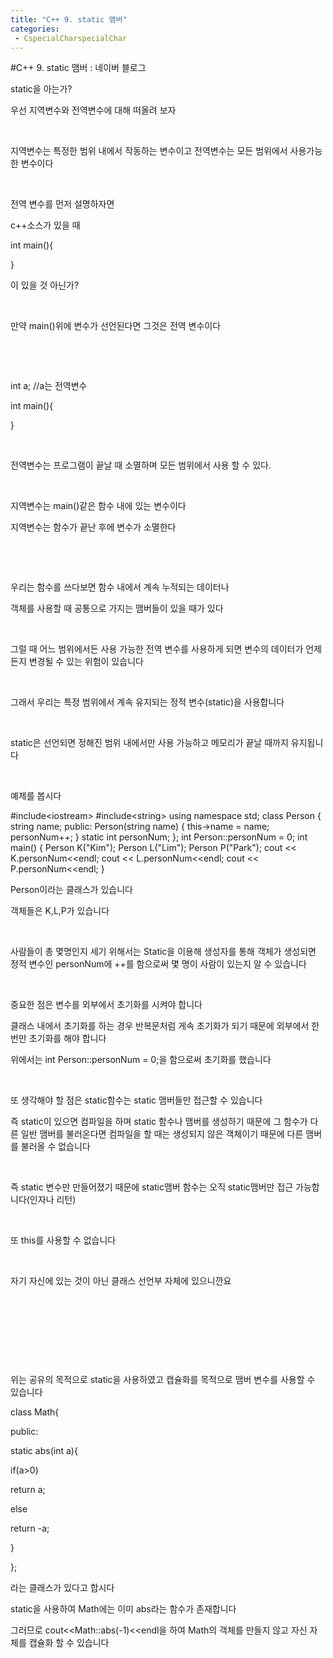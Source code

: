 ```yaml
---
title: "C++ 9. static 맴버"
categories:
 - CspecialCharspecialChar
---
```

#C++ 9. static 맴버 : 네이버 블로그
<div class="wrap_rabbit pcol2 _param(1) _postViewArea221726408742" id="post-view221726408742">
<!-- Rabbit HTML --><div class="se-viewer se-theme-default" lang="ko-KR">
<!-- SE_DOC_HEADER_END -->
<div class="se-main-container">
<div class="se-component se-text se-l-default" id="SE-d19e16cf-a3d4-46a0-911b-71ae7f272c1a">
<div class="se-component-content">
<div class="se-section se-section-text se-l-default">
<div class="se-module se-module-text"><!-- SE-TEXT { --><p class="se-text-paragraph se-text-paragraph-align-" id="SE-66fc8a7d-643f-4049-8863-2ab54a631972" style=""><span class="se-fs- se-ff-" id="SE-8051912a-5a1d-4d08-b956-1d17b83111f1" style="">static을 아는가?</span></p><!-- } SE-TEXT --><!-- SE-TEXT { --><p class="se-text-paragraph se-text-paragraph-align-" id="SE-c7999aab-1f47-45a8-9846-7c785c2f5118" style=""><span class="se-fs- se-ff-" id="SE-dac7d2f9-45e5-4608-9cce-871d6533bb59" style="">우선 지역변수와 전역변수에 대해 떠올려 보자</span></p><!-- } SE-TEXT --><!-- SE-TEXT { --><p class="se-text-paragraph se-text-paragraph-align-" id="SE-8f6deea4-b4a5-467b-923a-6d3918bdcb62" style=""><span class="se-fs- se-ff-" id="SE-7474cbe5-5a2d-4e08-859a-85f06c5fcde7" style="">​</span></p><!-- } SE-TEXT --><!-- SE-TEXT { --><p class="se-text-paragraph se-text-paragraph-align-" id="SE-e02687e7-8045-4423-b546-1a6c41979991" style=""><span class="se-fs- se-ff-" id="SE-8715a699-1c0e-49e1-a6a6-548f64807952" style="">지역변수는 특정한 범위 내에서 작동하는 변수이고 전역변수는 모든 범위에서 사용가능한 변수이다</span></p><!-- } SE-TEXT --><!-- SE-TEXT { --><p class="se-text-paragraph se-text-paragraph-align-" id="SE-b8a6783d-585f-4db5-bc1e-d909ce9fc6dc" style=""><span class="se-fs- se-ff-" id="SE-a08fa81a-d3cd-47b7-8553-abd18d9fe1fa" style="">​</span></p><!-- } SE-TEXT --><!-- SE-TEXT { --><p class="se-text-paragraph se-text-paragraph-align-" id="SE-39944455-6b70-430c-8b15-cd548b8a8b53" style=""><span class="se-fs- se-ff-" id="SE-97127a9a-02ba-4435-84a9-898c29689fcc" style="">전역 변수를 먼저 설명하자면</span></p><!-- } SE-TEXT --><!-- SE-TEXT { --><p class="se-text-paragraph se-text-paragraph-align-" id="SE-49db7877-2ead-4ea6-b627-7591944a8029" style=""><span class="se-fs- se-ff-" id="SE-5a7eb0f8-d03c-47f4-ab65-0a0d4d0ea7b0" style=""> c++소스가 있을 때</span></p><!-- } SE-TEXT --><!-- SE-TEXT { --><p class="se-text-paragraph se-text-paragraph-align-" id="SE-bf1c45c6-b0e3-490e-9797-9f7dda4091a3" style=""><span class="se-fs- se-ff-" id="SE-31aeb17a-fd2c-443b-8f99-fd74310a1fdf" style="">int main(){</span></p><!-- } SE-TEXT --><!-- SE-TEXT { --><p class="se-text-paragraph se-text-paragraph-align-" id="SE-6310f601-2663-437c-92fe-f13ad5d7ba2d" style=""><span class="se-fs- se-ff-" id="SE-627fa4e2-18ba-4849-8eba-329e5e744ea7" style="">}</span></p><!-- } SE-TEXT --><!-- SE-TEXT { --><p class="se-text-paragraph se-text-paragraph-align-" id="SE-75003296-100b-4aba-9747-7f3608b85715" style=""><span class="se-fs- se-ff-" id="SE-6a2c5542-6ed1-472c-a2e5-5074e4f65b4d" style="">이 있을 것 아닌가?</span></p><!-- } SE-TEXT --><!-- SE-TEXT { --><p class="se-text-paragraph se-text-paragraph-align-" id="SE-79693f40-27a3-4bee-9d43-e8098a12feb7" style=""><span class="se-fs- se-ff-" id="SE-a62b6a96-abe9-42bc-8b7d-a2a9200a8bc0" style="">​</span></p><!-- } SE-TEXT --><!-- SE-TEXT { --><p class="se-text-paragraph se-text-paragraph-align-" id="SE-b77f9772-b20e-4352-a300-7c6f97a61600" style=""><span class="se-fs- se-ff-" id="SE-9a599682-6eed-42ed-a70f-31e594be7020" style="">만약 main()위에 변수가 선언된다면 그것은 전역 변수이다</span></p><!-- } SE-TEXT --><!-- SE-TEXT { --><p class="se-text-paragraph se-text-paragraph-align-" id="SE-246ac2d5-cdd7-41a3-a8e4-627ec9ac450d" style=""><span class="se-fs- se-ff-" id="SE-30e1173f-75e8-4d1a-ad6b-689d46e19f6a" style="">​</span></p><!-- } SE-TEXT --><!-- SE-TEXT { --><p class="se-text-paragraph se-text-paragraph-align-" id="SE-79145f27-e047-45ad-96e3-c6e140c0613c" style=""><span class="se-fs- se-ff-" id="SE-84c9a0bb-7012-4402-bed8-2c578a8c4dda" style="">​</span></p><!-- } SE-TEXT --><!-- SE-TEXT { --><p class="se-text-paragraph se-text-paragraph-align-" id="SE-5bfdfe78-8c7d-4e16-a268-e659cfaddd51" style=""><span class="se-fs- se-ff-" id="SE-f7abf89c-5d1a-4566-8f5d-3d186933736f" style="">int a; //a는 전역변수</span></p><!-- } SE-TEXT --><!-- SE-TEXT { --><p class="se-text-paragraph se-text-paragraph-align-" id="SE-fefe9474-ca96-4e64-9e6d-9d6e33280860" style=""><span class="se-fs- se-ff-" id="SE-eb9affaf-7279-46d7-a795-db740f962cd8" style="">int main(){</span></p><!-- } SE-TEXT --><!-- SE-TEXT { --><p class="se-text-paragraph se-text-paragraph-align-" id="SE-a86c388e-a1f4-4f9a-b45b-a07777b6987b" style=""><span class="se-fs- se-ff-" id="SE-ae0a5f08-3f57-4f9b-86b4-4fc16f30e9de" style="">}</span></p><!-- } SE-TEXT --><!-- SE-TEXT { --><p class="se-text-paragraph se-text-paragraph-align-" id="SE-ad9afc25-f75d-4385-9d3b-27b283a8bc5e" style=""><span class="se-fs- se-ff-" id="SE-f756337c-ca71-477e-9444-769f07ac734f" style="">​</span></p><!-- } SE-TEXT --><!-- SE-TEXT { --><p class="se-text-paragraph se-text-paragraph-align-" id="SE-96881e8b-68c1-45b9-b2f7-91cc984646dc" style=""><span class="se-fs- se-ff-" id="SE-a8be0aff-e525-4325-8f04-74936da41a39" style="">전역변수는 프로그램이 끝날 때 소멸하며 모든 범위에서 사용 할 수 있다.</span></p><!-- } SE-TEXT --><!-- SE-TEXT { --><p class="se-text-paragraph se-text-paragraph-align-" id="SE-7bae2c48-0332-424c-a0e2-2da480b225e5" style=""><span class="se-fs- se-ff-" id="SE-a04a613d-b569-45b1-a651-8002c9d2b878" style="">​</span></p><!-- } SE-TEXT --><!-- SE-TEXT { --><p class="se-text-paragraph se-text-paragraph-align-" id="SE-ff5c414d-baff-423b-b8eb-05382ef806b3" style=""><span class="se-fs- se-ff-" id="SE-db5fa72f-fe6e-4ed8-ac9c-d98ded99dcca" style="">지역변수는 main()같은 함수 내에 있는 변수이다</span></p><!-- } SE-TEXT --><!-- SE-TEXT { --><p class="se-text-paragraph se-text-paragraph-align-" id="SE-8ae1d022-2900-42e4-8f9b-e75ac3c38da1" style=""><span class="se-fs- se-ff-" id="SE-125e882c-36b9-4866-bc75-76f8961cd425" style="">지역변수는 함수가 끝난 후에 변수가 소멸한다</span></p><!-- } SE-TEXT --><!-- SE-TEXT { --><p class="se-text-paragraph se-text-paragraph-align-" id="SE-5bb49688-8b39-40c4-8877-7631d7478e5f" style=""><span class="se-fs- se-ff-" id="SE-086790b5-1da5-4c3b-8c32-a23bbc628e82" style="">​</span></p><!-- } SE-TEXT --><!-- SE-TEXT { --><p class="se-text-paragraph se-text-paragraph-align-" id="SE-f7b9d428-556a-4c03-8c3c-b84c9be0cf33" style=""><span class="se-fs- se-ff-" id="SE-96e0b108-82a0-4bfe-86ae-a18a27a0e26a" style="">​</span></p><!-- } SE-TEXT --><!-- SE-TEXT { --><p class="se-text-paragraph se-text-paragraph-align-" id="SE-43a91f9c-d83b-4822-913e-a77159d862e4" style=""><span class="se-fs- se-ff-" id="SE-ccf5cd1b-bde9-4d61-a9f6-b86ab748fc07" style="">우리는 함수를 쓰다보면 함수 내에서 계속 누적되는 데이터나</span></p><!-- } SE-TEXT --><!-- SE-TEXT { --><p class="se-text-paragraph se-text-paragraph-align-" id="SE-53f4a0e6-072f-4fc2-b297-d9ab166f5fa0" style=""><span class="se-fs- se-ff-" id="SE-19540582-6e08-4f2c-8548-27cd8dcc3031" style="">객체를 사용할 때 공통으로 가지는 맴버들이 있을 때가 있다</span></p><!-- } SE-TEXT --><!-- SE-TEXT { --><p class="se-text-paragraph se-text-paragraph-align-" id="SE-dfb9b7bb-0c0d-408a-afba-a447306ab837" style=""><span class="se-fs- se-ff-" id="SE-c5a750b8-6fcb-427c-b62c-73ce25f90b97" style="">​</span></p><!-- } SE-TEXT --><!-- SE-TEXT { --><p class="se-text-paragraph se-text-paragraph-align-" id="SE-f0102f5b-fd98-45b4-9d52-fbb0b246d5fe" style=""><span class="se-fs- se-ff-" id="SE-1aa78ca8-59e8-4f8f-9f15-40d6c5a307bd" style="">그럴 때 어느 범위에서든 사용 가능한 전역 변수를 사용하게 되면 변수의 데이터가 언제든지 변경될 수 있는 위험이 있습니다</span></p><!-- } SE-TEXT --><!-- SE-TEXT { --><p class="se-text-paragraph se-text-paragraph-align-" id="SE-bb50485c-8124-4e86-ad09-780e0abea8c1" style=""><span class="se-fs- se-ff-" id="SE-10a6b2e2-29d5-428a-9df2-cc3fae2c33ab" style="">​</span></p><!-- } SE-TEXT --><!-- SE-TEXT { --><p class="se-text-paragraph se-text-paragraph-align-" id="SE-50c3b48b-b3cd-407a-806b-ac53c24d610a" style=""><span class="se-fs- se-ff-" id="SE-9149c239-d325-4841-a20d-b6cd8d02f3d3" style="">그래서 우리는 특정 범위에서 계속 유지되는 정적 변수(static)을 사용합니다</span></p><!-- } SE-TEXT --><!-- SE-TEXT { --><p class="se-text-paragraph se-text-paragraph-align-" id="SE-939ac10e-77e6-44a5-9f0f-1fc8ac894373" style=""><span class="se-fs- se-ff-" id="SE-a8fc728f-22a3-4ff0-8cee-db4aa323660a" style="">​</span></p><!-- } SE-TEXT --><!-- SE-TEXT { --><p class="se-text-paragraph se-text-paragraph-align-" id="SE-615a9798-8a63-4622-bc98-9ce810577d86" style=""><span class="se-fs- se-ff-" id="SE-916e6af9-8a06-4492-ac79-b679dc67a925" style="">static은 선언되면 정해진 범위 내에서만 사용 가능하고 메모리가 끝날 때까지 유지됩니다</span></p><!-- } SE-TEXT --><!-- SE-TEXT { --><p class="se-text-paragraph se-text-paragraph-align-" id="SE-8a71d64d-e2fd-492b-b040-96791ef0af6c" style=""><span class="se-fs- se-ff-" id="SE-87c4eedf-a5da-4fc2-a8db-baa70360b64f" style="">​</span></p><!-- } SE-TEXT --><!-- SE-TEXT { --><p class="se-text-paragraph se-text-paragraph-align-" id="SE-5d4d2281-ae15-45ef-bcee-2202dc3e3472" style=""><span class="se-fs- se-ff-" id="SE-1a05ca3b-a365-4039-bc21-10f1aa01f011" style="">예제를 봅시다</span></p><!-- } SE-TEXT --></div>
</div>
</div>
</div> <div class="se-component se-code se-l-default" id="SE-e8b5988b-98a0-410e-bcf9-62bd6beab451">
<div class="se-component-content">
<div class="se-section se-section-code se-l-default">
<div class="se-module se-module-code se-fs-fs13">
<div class="se-code-source">
<div class="__se_code_view language-javascript">#include&lt;iostream&gt;
#include&lt;string&gt;
using namespace std;
class Person {
	string name;
public:
	Person(string name) {
		this-&gt;name = name;
		personNum++;
	}
	static int personNum;
};
int Person::personNum = 0;
int main() {
	Person K("Kim");
	Person L("Lim");
	Person P("Park");
	cout &lt;&lt; K.personNum&lt;&lt;endl;
	cout &lt;&lt; L.personNum&lt;&lt;endl;
	cout &lt;&lt; P.personNum&lt;&lt;endl;
}</div>
</div>
</div>
</div>
</div>
<script class="__se_module_data" data-module='{"type":"v2_code", "id" : "SE-e8b5988b-98a0-410e-bcf9-62bd6beab451"}' type="text/data"></script>
</div> <div class="se-component se-text se-l-default" id="SE-36ed85e5-5d71-41ac-a44f-9c41d6582f78">
<div class="se-component-content">
<div class="se-section se-section-text se-l-default">
<div class="se-module se-module-text"><!-- SE-TEXT { --><p class="se-text-paragraph se-text-paragraph-align-" id="SE-0b39e6ee-5517-4e49-a90f-e8a4f7322a40" style=""><span class="se-fs- se-ff-" id="SE-c453b16e-d0b8-4cef-8347-9bce6064870a" style="">Person이라는 클래스가 있습니다</span></p><!-- } SE-TEXT --><!-- SE-TEXT { --><p class="se-text-paragraph se-text-paragraph-align-" id="SE-29ac25ad-a122-4767-bf2c-5a52159d9055" style=""><span class="se-fs- se-ff-" id="SE-f3812592-71dd-443c-80a6-7d3ad8bb5bd5" style="">객체들은 K,L,P가 있습니다</span></p><!-- } SE-TEXT --><!-- SE-TEXT { --><p class="se-text-paragraph se-text-paragraph-align-" id="SE-d3870ad2-982e-42f4-9a0c-3e8fba6ac93d" style=""><span class="se-fs- se-ff-" id="SE-6fa3d62e-fb0e-48e8-a92f-6047e7c936b7" style="">​</span></p><!-- } SE-TEXT --><!-- SE-TEXT { --><p class="se-text-paragraph se-text-paragraph-align-" id="SE-853543c4-f901-4a72-9e48-4dd751a4eaf5" style=""><span class="se-fs- se-ff-" id="SE-a7cc5e6e-6dea-4c42-91b1-bd4cfcf6cc4a" style="">사람들이 총 몇명인지 세기 위해서는 Static을 이용해 생성자를 통해 객체가 생성되면 정적 변수인 personNum에 ++를 함으로써 몇 명이 사람이 있는지 알 수 있습니다</span></p><!-- } SE-TEXT --><!-- SE-TEXT { --><p class="se-text-paragraph se-text-paragraph-align-" id="SE-cf02e0f2-9fdc-4cbc-8793-5bb3288e3be2" style=""><span class="se-fs- se-ff-" id="SE-16b7148e-3709-4028-9abf-463314ab4627" style="">​</span></p><!-- } SE-TEXT --><!-- SE-TEXT { --><p class="se-text-paragraph se-text-paragraph-align-" id="SE-3fe4232c-c15c-448e-ba14-e852834e16e7" style=""><span class="se-fs- se-ff-" id="SE-1c8cc90d-aa99-4e7f-aa64-2e3d12b0bccf" style="">중요한 점은 변수를 외부에서 초기화를 시켜야 합니다</span></p><!-- } SE-TEXT --><!-- SE-TEXT { --><p class="se-text-paragraph se-text-paragraph-align-" id="SE-d6ff007b-7478-48fd-b8a3-b3fc42f04539" style=""><span class="se-fs- se-ff-" id="SE-69ab1187-ca08-42e1-94b8-fc87ff40e58e" style="">클래스 내에서 초기화를 하는 경우 반복문처럼 게속 초기화가 되기 때문에 외부에서 한번만 초기화를 해야 합니다</span></p><!-- } SE-TEXT --><!-- SE-TEXT { --><p class="se-text-paragraph se-text-paragraph-align-" id="SE-be8e7376-abac-4984-8737-04f321ee1726" style=""><span class="se-fs- se-ff-" id="SE-fd72ccde-273f-4623-9ea5-1a79bb91f50b" style="">위에서는 int Person::personNum = 0;을 함으로써 초기화를 했습니다</span></p><!-- } SE-TEXT --><!-- SE-TEXT { --><p class="se-text-paragraph se-text-paragraph-align-" id="SE-1e663cd4-d6f9-485d-bbcd-77af60c20271" style=""><span class="se-fs- se-ff-" id="SE-b82d5bc1-e640-449e-a850-ed4b0e7fa979" style="">​</span></p><!-- } SE-TEXT --><!-- SE-TEXT { --><p class="se-text-paragraph se-text-paragraph-align-" id="SE-293cac58-1a84-4de7-affd-f669d3a74aa4" style=""><span class="se-fs- se-ff-" id="SE-ac9e1479-e915-4a91-9314-dc2512c75d7b" style="">또 생각해야 할 점은 static함수는 static 맴버들만 접근할 수 있습니다</span></p><!-- } SE-TEXT --><!-- SE-TEXT { --><p class="se-text-paragraph se-text-paragraph-align-" id="SE-c54d93f3-74d8-4616-a81f-266fdbadf1cf" style=""><span class="se-fs- se-ff-" id="SE-d6a6645b-d406-4d2d-a9f7-4b1e4c231edf" style="">즉 static이 있으면 컴파일을 하며 static 함수나 맴버를 생성하기 때문에 그 함수가 다른 일반 맴버를 불러온다면 컴파일을 할 때는 생성되지 않은 객체이기 때문에 다른 맴버를 불러올 수 없습니다</span></p><!-- } SE-TEXT --><!-- SE-TEXT { --><p class="se-text-paragraph se-text-paragraph-align-" id="SE-8cee0f1d-3573-4dd9-80e6-15a8d24edc81" style=""><span class="se-fs- se-ff-" id="SE-3bf7682e-0cbd-414c-aedc-af4d0481b9ee" style="">​</span></p><!-- } SE-TEXT --><!-- SE-TEXT { --><p class="se-text-paragraph se-text-paragraph-align-" id="SE-16bb6196-66fa-401b-ab88-b347302e8769" style=""><span class="se-fs- se-ff-" id="SE-b3c9e6d0-206c-4d18-9120-bd6408343939" style="">즉 static 변수만 만들어졌기 때문에 static맴버 함수는 오직 static맴버만 접근 가능합니다(인자나 리턴)</span></p><!-- } SE-TEXT --><!-- SE-TEXT { --><p class="se-text-paragraph se-text-paragraph-align-" id="SE-81b2b2c7-b081-4c29-9ff0-b144853c6e4e" style=""><span class="se-fs- se-ff-" id="SE-3f6fe235-b0be-490a-910c-cbaca78b1089" style="">​</span></p><!-- } SE-TEXT --><!-- SE-TEXT { --><p class="se-text-paragraph se-text-paragraph-align-" id="SE-aa663796-d88e-450d-aa3a-e08351d0416f" style=""><span class="se-fs- se-ff-" id="SE-5a6cebce-96c2-4ce3-9d09-5d92d03478ca" style="">또 this를 사용할 수 없습니다</span></p><!-- } SE-TEXT --><!-- SE-TEXT { --><p class="se-text-paragraph se-text-paragraph-align-" id="SE-ba2d56a5-5ac1-43da-b603-54070fe39c67" style=""><span class="se-fs- se-ff-" id="SE-361cbab7-0e62-4f52-975e-8087dc0afa42" style="">​</span></p><!-- } SE-TEXT --><!-- SE-TEXT { --><p class="se-text-paragraph se-text-paragraph-align-" id="SE-4f6fdc85-47fe-41eb-b793-acc2cd5abd18" style=""><span class="se-fs- se-ff-" id="SE-533fe59b-edb1-40a4-857e-84edc1732613" style="">자기 자신에 있는 것이 아닌 클래스 선언부 자체에 있으니깐요</span></p><!-- } SE-TEXT --><!-- SE-TEXT { --><p class="se-text-paragraph se-text-paragraph-align-" id="SE-84f36b8d-d56a-467e-b042-b69572bab9f3" style=""><span class="se-fs- se-ff-" id="SE-cf6b4952-701b-4c75-985a-1a6132f4658c" style="">​</span></p><!-- } SE-TEXT --><!-- SE-TEXT { --><p class="se-text-paragraph se-text-paragraph-align-" id="SE-757cb18b-fe90-4488-98bb-6de69f8441ea" style=""><span class="se-fs- se-ff-" id="SE-eb47f64a-9aca-4a9a-9089-44199a610bf1" style="">​</span></p><!-- } SE-TEXT --><!-- SE-TEXT { --><p class="se-text-paragraph se-text-paragraph-align-" id="SE-c300c141-8e77-4f1e-8679-27491b59b8f5" style=""><span class="se-fs- se-ff-" id="SE-7ba44339-afbc-4845-88ba-005840f9dfd8" style="">​</span></p><!-- } SE-TEXT --><!-- SE-TEXT { --><p class="se-text-paragraph se-text-paragraph-align-" id="SE-2c7395c5-a09a-494c-a15b-b80c3e687b28" style=""><span class="se-fs- se-ff-" id="SE-0c6ed4ed-bfbc-4975-a3af-839c11e0678b" style="">​</span></p><!-- } SE-TEXT --><!-- SE-TEXT { --><p class="se-text-paragraph se-text-paragraph-align-" id="SE-a6f3ee94-bfc2-435d-a823-1256b6383e8b" style=""><span class="se-fs- se-ff-" id="SE-dff7ae91-79a4-4d1a-8012-5904cce27c30" style="">위는 공유의 목적으로 static을 사용하였고 캡슐화를 목적으로 맴버 변수를 사용할 수 있습니다</span></p><!-- } SE-TEXT --><!-- SE-TEXT { --><p class="se-text-paragraph se-text-paragraph-align-" id="SE-b5e55ca6-4cfb-4890-8bf4-c716cbb06bce" style=""><span class="se-fs- se-ff-" id="SE-6e17c9aa-4524-4519-96ff-059ec9727eb8" style="">class Math{</span></p><!-- } SE-TEXT --><!-- SE-TEXT { --><p class="se-text-paragraph se-text-paragraph-align-" id="SE-218f3fd3-5552-4b28-9884-b91a26dc6837" style=""><span class="se-fs- se-ff-" id="SE-3a9144fe-7785-4c67-ad3a-96078f5b8c43" style="">public:</span></p><!-- } SE-TEXT --><!-- SE-TEXT { --><p class="se-text-paragraph se-text-paragraph-align-" id="SE-e19981b0-ed04-4b9c-a234-f4e848642bd3" style=""><span class="se-fs- se-ff-" id="SE-d7a133ae-1fb9-48dd-8f66-f0afe9607e7d" style="">  static abs(int a){</span></p><!-- } SE-TEXT --><!-- SE-TEXT { --><p class="se-text-paragraph se-text-paragraph-align-" id="SE-4f96a3ba-ebce-46e9-b649-5c7510c9f86b" style=""><span class="se-fs- se-ff-" id="SE-41d5fdaa-f1b4-49c8-8059-5105cadeced4" style="">          if(a&gt;0)</span></p><!-- } SE-TEXT --><!-- SE-TEXT { --><p class="se-text-paragraph se-text-paragraph-align-" id="SE-66f8250f-8df3-416a-971c-5feb2a01aaa4" style=""><span class="se-fs- se-ff-" id="SE-8e7100e9-c582-4229-935f-741a8d8dde81" style="">                       return a;</span></p><!-- } SE-TEXT --><!-- SE-TEXT { --><p class="se-text-paragraph se-text-paragraph-align-" id="SE-e507bb23-651b-4caa-9744-137082c30dc9" style=""><span class="se-fs- se-ff-" id="SE-82ab1d47-0729-4c89-ab6c-11a039a1ac55" style="">          else </span></p><!-- } SE-TEXT --><!-- SE-TEXT { --><p class="se-text-paragraph se-text-paragraph-align-" id="SE-5f659607-faa6-458f-84b3-2f2b9c20d3fc" style=""><span class="se-fs- se-ff-" id="SE-1c38baac-b72c-4743-afd1-e731420531ba" style="">                       return -a; </span></p><!-- } SE-TEXT --><!-- SE-TEXT { --><p class="se-text-paragraph se-text-paragraph-align-" id="SE-a1700783-b7cd-4f65-ac02-f61881575406" style=""><span class="se-fs- se-ff-" id="SE-c4133328-d03f-4c8d-8c20-3f00a4c918ad" style="">     }</span></p><!-- } SE-TEXT --><!-- SE-TEXT { --><p class="se-text-paragraph se-text-paragraph-align-" id="SE-e18868c4-1be6-4d23-bc27-7605a54e00fe" style=""><span class="se-fs- se-ff-" id="SE-3340e981-8cfa-45c4-baa2-608025c34415" style="">};</span></p><!-- } SE-TEXT --><!-- SE-TEXT { --><p class="se-text-paragraph se-text-paragraph-align-" id="SE-58c4ab5d-d817-4a08-8e0c-37290f20ca5f" style=""><span class="se-fs- se-ff-" id="SE-c2e663ac-b506-4ca6-b923-ab5a87fbe55a" style="">라는 클래스가 있다고 합시다</span></p><!-- } SE-TEXT --><!-- SE-TEXT { --><p class="se-text-paragraph se-text-paragraph-align-" id="SE-c0f25fb2-449c-4f68-b45d-36d43d2d26b6" style=""><span class="se-fs- se-ff-" id="SE-56136df9-2b91-4c7c-9cd0-c3d0f726fbb2" style="">static을 사용하여 Math에는 이미 abs라는 함수가 존재합니다</span></p><!-- } SE-TEXT --><!-- SE-TEXT { --><p class="se-text-paragraph se-text-paragraph-align-" id="SE-d6c110bc-418c-4e3e-989c-3cbb06f70e88" style=""><span class="se-fs- se-ff-" id="SE-c58c3f1f-c5c8-44c0-8a20-816bc68bbc2f" style="">그러므로 cout&lt;&lt;Math::abs(-1)&lt;&lt;endl을 하여 Math의 객체를 만들지 않고 자신 자체를 캡슐화 할 수 있습니다</span></p><!-- } SE-TEXT --><!-- SE-TEXT { --><p class="se-text-paragraph se-text-paragraph-align-" id="SE-b70a3975-670e-4ea2-9956-915e3a67787c" style=""><span class="se-fs- se-ff-" id="SE-f44f98be-f6c4-4851-8481-8b919f08eb16" style="">​</span></p><!-- } SE-TEXT --><!-- SE-TEXT { --><p class="se-text-paragraph se-text-paragraph-align-" id="SE-7fb8785c-0efa-44bf-910e-0bce9f775164" style=""><span class="se-fs- se-ff-" id="SE-3a40490a-fa60-49c6-a13f-2134fec247ec" style="">​</span></p><!-- } SE-TEXT --></div>
</div>
</div>
</div> </div>
</div>
</div>